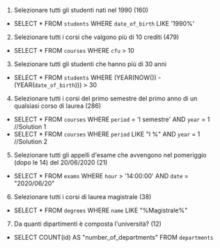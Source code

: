 1. Selezionare tutti gli studenti nati nel 1990 (160)

- SELECT * FROM `students` WHERE `date_of_birth` LIKE '1990%'

2. Selezionare tutti i corsi che valgono più di 10 crediti (479)

- SELECT * FROM `courses` WHERE `cfu` > 10

3. Selezionare tutti gli studenti che hanno più di 30 anni

- SELECT * FROM `students` WHERE (YEAR(NOW()) - (YEAR(`date_of_birth`))) > 30

4. Selezionare tutti i corsi del primo semestre del primo anno di un qualsiasi corso di
laurea (286)

- SELECT * FROM `courses` WHERE `period` = 'I semestre' AND `year` = 1      //Solution 1
- SELECT * FROM `courses` WHERE `period` LIKE "I %" AND `year` = 1          //Solution 2

5. Selezionare tutti gli appelli d'esame che avvengono nel pomeriggio (dopo le 14) del
20/06/2020 (21)

- SELECT * FROM `exams` WHERE `hour` > '14:00:00' AND `date` = "2020/06/20"

6. Selezionare tutti i corsi di laurea magistrale (38)

- SELECT * FROM `degrees` WHERE `name` LIKE "%Magistrale%"

7. Da quanti dipartimenti è composta l'università? (12)

- SELECT COUNT(id) AS "number_of_departments" FROM `departments`
